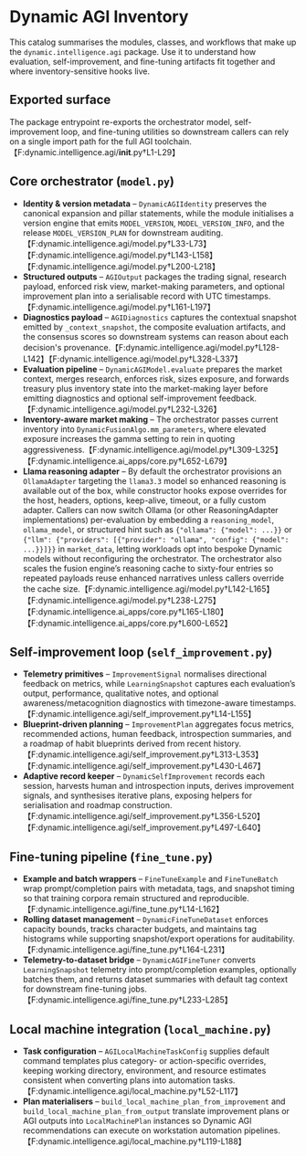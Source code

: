 # Dynamic AGI Inventory

This catalog summarises the modules, classes, and workflows that make up the
`dynamic.intelligence.agi` package. Use it to understand how evaluation,
self-improvement, and fine-tuning artifacts fit together and where
inventory-sensitive hooks live.

## Exported surface

The package entrypoint re-exports the orchestrator model, self-improvement loop,
and fine-tuning utilities so downstream callers can rely on a single import path
for the full AGI toolchain.【F:dynamic.intelligence.agi/**init**.py†L1-L29】

## Core orchestrator (`model.py`)

- **Identity & version metadata** – `DynamicAGIIdentity` preserves the canonical
  expansion and pillar statements, while the module initialises a version engine
  that emits `MODEL_VERSION`, `MODEL_VERSION_INFO`, and the release
  `MODEL_VERSION_PLAN` for downstream
  auditing.【F:dynamic.intelligence.agi/model.py†L33-L73】【F:dynamic.intelligence.agi/model.py†L143-L158】【F:dynamic.intelligence.agi/model.py†L200-L218】
- **Structured outputs** – `AGIOutput` packages the trading signal, research
  payload, enforced risk view, market-making parameters, and optional
  improvement plan into a serialisable record with UTC
  timestamps.【F:dynamic.intelligence.agi/model.py†L161-L197】
- **Diagnostics payload** – `AGIDiagnostics` captures the contextual snapshot
  emitted by `_context_snapshot`, the composite evaluation artifacts, and the
  consensus scores so downstream systems can reason about each decision's
  provenance.【F:dynamic.intelligence.agi/model.py†L128-L142】【F:dynamic.intelligence.agi/model.py†L328-L337】
- **Evaluation pipeline** – `DynamicAGIModel.evaluate` prepares the market
  context, merges research, enforces risk, sizes exposure, and forwards treasury
  plus inventory state into the market-making layer before emitting diagnostics
  and optional self-improvement
  feedback.【F:dynamic.intelligence.agi/model.py†L232-L326】
- **Inventory-aware market making** – The orchestrator passes current inventory
  into `DynamicFusionAlgo.mm_parameters`, where elevated exposure increases the
  gamma setting to rein in quoting
  aggressiveness.【F:dynamic.intelligence.agi/model.py†L309-L325】【F:dynamic.intelligence.ai_apps/core.py†L652-L679】
- **Llama reasoning adapter** – By default the orchestrator provisions an
  `OllamaAdapter` targeting the `llama3.3` model so enhanced reasoning is
  available out of the box, while constructor hooks expose overrides for the
  host, headers, options, keep-alive, timeout, or a fully custom adapter.
  Callers can now switch Ollama (or other ReasoningAdapter implementations)
  per-evaluation by embedding a `reasoning_model`, `ollama_model`, or
  structured hint such as `{"ollama": {"model": ...}}` or
  `{"llm": {"providers": [{"provider": "ollama", "config": {"model": ...}}]}}`
  in `market_data`, letting
  workloads opt into bespoke Dynamic models without reconfiguring the
  orchestrator. The orchestrator also scales the fusion engine’s reasoning
  cache to sixty-four entries so repeated payloads reuse enhanced narratives
  unless callers override the cache
  size.【F:dynamic.intelligence.agi/model.py†L142-L165】【F:dynamic.intelligence.agi/model.py†L238-L275】【F:dynamic.intelligence.ai_apps/core.py†L165-L180】【F:dynamic.intelligence.ai_apps/core.py†L600-L652】

## Self-improvement loop (`self_improvement.py`)

- **Telemetry primitives** – `ImprovementSignal` normalises directional feedback
  on metrics, while `LearningSnapshot` captures each evaluation’s output,
  performance, qualitative notes, and optional awareness/metacognition
  diagnostics with timezone-aware
  timestamps.【F:dynamic.intelligence.agi/self_improvement.py†L14-L155】
- **Blueprint-driven planning** – `ImprovementPlan` aggregates focus metrics,
  recommended actions, human feedback, introspection summaries, and a roadmap of
  habit blueprints derived from recent
  history.【F:dynamic.intelligence.agi/self_improvement.py†L313-L353】【F:dynamic.intelligence.agi/self_improvement.py†L430-L467】
- **Adaptive record keeper** – `DynamicSelfImprovement` records each session,
  harvests human and introspection inputs, derives improvement signals, and
  synthesises iterative plans, exposing helpers for serialisation and roadmap
  construction.【F:dynamic.intelligence.agi/self_improvement.py†L356-L520】【F:dynamic.intelligence.agi/self_improvement.py†L497-L640】

## Fine-tuning pipeline (`fine_tune.py`)

- **Example and batch wrappers** – `FineTuneExample` and `FineTuneBatch` wrap
  prompt/completion pairs with metadata, tags, and snapshot timing so that
  training corpora remain structured and
  reproducible.【F:dynamic.intelligence.agi/fine_tune.py†L14-L162】
- **Rolling dataset management** – `DynamicFineTuneDataset` enforces capacity
  bounds, tracks character budgets, and maintains tag histograms while
  supporting snapshot/export operations for
  auditability.【F:dynamic.intelligence.agi/fine_tune.py†L164-L231】
- **Telemetry-to-dataset bridge** – `DynamicAGIFineTuner` converts
  `LearningSnapshot` telemetry into prompt/completion examples, optionally
  batches them, and returns dataset summaries with default tag context for
  downstream fine-tuning
  jobs.【F:dynamic.intelligence.agi/fine_tune.py†L233-L285】

## Local machine integration (`local_machine.py`)

- **Task configuration** – `AGILocalMachineTaskConfig` supplies default command
  templates plus category- or action-specific overrides, keeping working
  directory, environment, and resource estimates consistent when converting
  plans into automation
  tasks.【F:dynamic.intelligence.agi/local_machine.py†L52-L117】
- **Plan materialisers** – `build_local_machine_plan_from_improvement` and
  `build_local_machine_plan_from_output` translate improvement plans or AGI
  outputs into `LocalMachinePlan` instances so Dynamic AGI recommendations can
  execute on workstation automation
  pipelines.【F:dynamic.intelligence.agi/local_machine.py†L119-L188】
